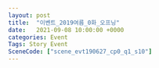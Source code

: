 ```yaml
---
layout: post
title:  "이벤트_2019여름_0화_오프닝"
date:   2021-09-08 10:00:00 +0000
categories: Event
Tags: Story Event
SceneCode: ["scene_evt190627_cp0_q1_s10"]
---
```

